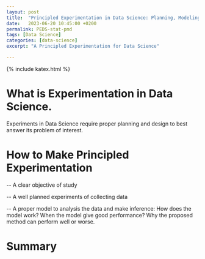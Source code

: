 ```yaml
---
layout: post
title:  "Principled Experimentation in Data Science: Planning, Modeling and Decision-Making"
date:   2023-06-20 10:45:00 +0200
permalink: PEDS-stat-pmd
tags: [Data Science]
categories: [data-science]
excerpt: "A Principled Experimentation for Data Science"

---
```

{% include katex.html %}

# What is Experimentation in Data Science.

Experiments in Data Science require proper planning and design to best answer its problem of interest.



# How to Make Principled Experimentation

 -- A clear objective of study

 -- A well planned experiments of collecting data
 
 -- A proper model to analysis the data and make inference: How does the model work? When the model give good performance? Why the proposed method can perform well or worse. 

# Summary

